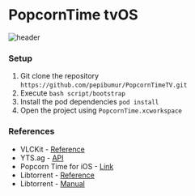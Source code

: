 PopcornTime tvOS
================

![header](https://github.com/pepibumur/PopcornTimeTV/raw/master/Assets/Header.png?raw=true)

### Setup
1. Git clone the repository `https://github.com/pepibumur/PopcornTimeTV.git`
2. Execute `bash script/bootstrap`
3. Install the pod dependencies `pod install`
4. Open the project using `PopcornTime.xcworkspace`


### References
- VLCKit - [Reference](https://wiki.videolan.org/VLCKit/)
- YTS.ag - [API](https://yts.ag/api)
- Popcorn Time for iOS - [Link](https://github.com/danylokostyshyn/popcorntime-ios)
- Libtorrent - [Reference](http://www.rasterbar.com/products/libtorrent/reference.html)
- Libtorrent - [Manual](http://www.rasterbar.com/products/libtorrent/manual.html)
